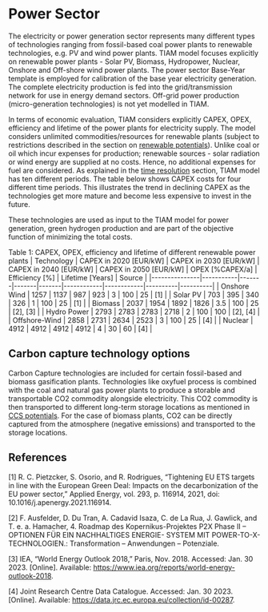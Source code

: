 # Power Sector

The electricity or power generation sector represents many different types of technologies ranging from fossil-based coal power plants to renewable technologies, e.g. PV and wind power plants. TIAM model focuses explicitly on renewable power plants - Solar PV, Biomass, Hydropower, Nuclear, Onshore and Off-shore wind power plants. The power sector Base-Year template is employed for calibration of the base year electricity generation. The complete electricity production is fed into the grid/transmission network for use in energy demand sectors. Off-grid power production (micro-generation technologies) is not yet modelled in TIAM.

In terms of economic evaluation, TIAM considers explicitly CAPEX, OPEX, efficiency and lifetime of the power plants for electricity supply. The model considers unlimited commodities/resources for renewable plants  (subject to restrictions described in the section on [renewable potentials](../restrictions/potentials-renewable.md)). Unlike coal or oil which incur expenses for production; renewable sources - solar radiation or wind energy are supplied at no costs. Hence, no additional expenses for fuel are considered. As explained in the [time resolution](../model_objective/time-horizon.md) section, TIAM model has ten different periods. The table below shows CAPEX costs for four different time periods. This illustrates the trend in declining CAPEX as the technologies get more mature and become less expensive to invest in the future.

These technologies are used as input to the TIAM model for power generation, green hydrogen production and are part of the objective function of minimizing the total costs.

Table 1: CAPEX, OPEX, efficiency and lifetime of different renewable power plants
| Technology    | CAPEX in 2020 [EUR/kW] | CAPEX in 2030 [EUR/kW] | CAPEX in 2040 [EUR/kW] | CAPEX in 2050 [EUR/kW] | OPEX [%CAPEX/a] | Efficiency [%] | Lifetime [Years] | Source  |
|---------------|-----------|-------|-------|-------|------------|------------|----------|----------|
| Onshore Wind  | 1257     | 1137 | 987   | 923   | 3          | 100        | 25       | [1]      |
| Solar PV      | 703       | 395   | 340   | 326   | 1          | 100        | 25       | [1]      |
| Biomass       | 2037     | 1954 | 1892 | 1826 | 3.5        | 100        | 25       | [2], [3] |
| Hydro Power   | 2793         | 2783     | 2783     | 2718 | 2          | 100        | 100      | [2], [4] |
| Offshore-Wind | 2858         | 2731     | 2634     | 2523 | 3          | 100        | 25       | [4]      |
| Nuclear       | 4912         | 4912     | 4912     | 4912 | 4          | 30         | 60       | [4]      |

## Carbon capture technology options
Carbon Capture technologies are included for certain fossil-based and biomass gasification plants. Technologies like oxyfuel process is combined with the coal and natural gas power plants to produce a storable and transportable CO2 commodity alongside electricity. This CO2 commodity is then transported to different long-term storage locations as mentioned in [CCS potentials]( https://etsap-tiam.readthedocs.io/en/latest/restrictions/ccs-potentials.html). For the case of biomass plants, CO2 can be directly captured from the atmosphere (negative emissions) and transported to the storage locations. 


## References

[1]	R. C. Pietzcker, S. Osorio, and R. Rodrigues, “Tightening EU ETS targets in line with the European Green Deal: Impacts on the decarbonization of the EU power sector,” Applied Energy, vol. 293, p. 116914, 2021, doi: 10.1016/j.apenergy.2021.116914.

[2]	F. Ausfelder, D. Du Tran, A. Cadavid Isaza, C. de La Rua, J. Gawlick, and T. e. a. Hamacher, 4. Roadmap des Kopernikus-Projektes P2X Phase II – OPTIONEN FÜR EIN NACHHALTIGES ENERGIE- SYSTEM MIT POWER-TO-X- TECHNOLOGIEN.: Transformation – Anwendungen – Potenziale.

[3]	IEA, “World Energy Outlook 2018,” Paris, Nov. 2018. Accessed: Jan. 30 2023. [Online]. Available: https://www.iea.org/reports/world-energy-outlook-2018.

[4]	Joint Research Centre Data Catalogue. Accessed: Jan. 30 2023. [Online]. Available: https://data.jrc.ec.europa.eu/collection/id-00287.
